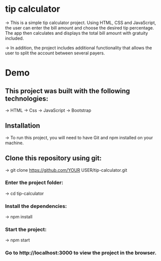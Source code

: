 # tip calculator
-> This is a simple tip calculator project. Using HTML, CSS and JavaScript, the user can enter the bill amount and choose the desired tip percentage. The app then calculates and displays the total bill amount with gratuity included.

-> In addition, the project includes additional functionality that allows the user to split the account between several payers.

# Demo


## This project was built with the following technologies:

-> HTML
-> Css
-> JavaScript
-> Bootstrap

## Installation
-> To run this project, you will need to have Git and npm installed on your machine.

## Clone this repository using git:

-> git clone https://github.com/YOUR USER/tip-calculator.git

### Enter the project folder:
-> cd tip-calculator
### Install the dependencies:
-> npm install

### Start the project:
-> npm start
### Go to http://localhost:3000 to view the project in the browser.

